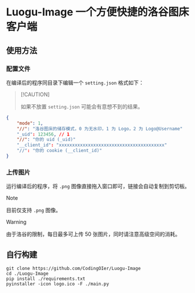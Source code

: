 # Luogu-Image 一个方便快捷的洛谷图床客户端

## 使用方法

### 配置文件

在编译后的程序同目录下编辑一个 `setting.json` 格式如下：

>  [!CAUTION]
>
> 如果不放置 `setting.json` 可能会有意想不到的结果。

```json
{
    "mode": 1,
    "//": "洛谷图床的储存模式，0 为无水印，1 为 Logo，2 为 Logo@Username"
    "_uid": 123456, // 1
    "//": "你的 uid (_uid)"
    "__client_id": "xxxxxxxxxxxxxxxxxxxxxxxxxxxxxxxxxxxxxxxx"
    "//": "你的 cookie (__client_id)"
}
```

### 上传图片

运行编译后的程序，将 `.png` 图像直接拖入窗口即可，链接会自动复制到剪切板。

> [!NOTE]
>
> 目前仅支持 `.png` 图像。

> [!WARNING]
>
> 由于洛谷的限制，每日最多可上传 50 张图片，同时请注意高级空间的消耗。

## 自行构建

```shel
git clone https://github.com/CodingOIer/Luogu-Image
cd ./Luogu-Image
pip install ./requirements.txt
pyinstaller -icon logo.ico -F ./main.py
```